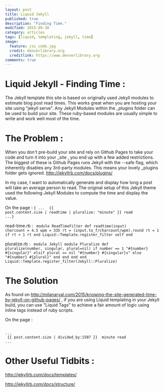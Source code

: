 ```yaml
---
layout: post
title: Liquid Jekyll
published: true
description: "Finding Time."
modified: 2015-09-30
category: articles
tags: [liquid, templating, jekyll, time]
image:
  feature: css_code.jpg
  credit: denverlibrary.org
  creditlink: https://www.denverlibrary.org
comments: true  
---
```


# Liquid Jekyll - Finding Time &#58;

The Jekyll template this site is based on originally used Jekyll modules to estimate blog post read times. This works great when you are hosting your site using \"jekyll serve\". Any Jekyll Modules within the \_plugins folder can be used to build your site. These ruby-based modules are usually simple to write and work well most of the time.

# The Problem &#58;
When you don't pre-build your site and rely on Github Pages to take your code and turn it into your \_site , you end up with a few added restrictions. The biggest of these is Github Pages runs Jekyll with the --safe flag, which inherently disables any 3rd-party modules. This means your lovely \_plugins folder gets ignored.
<a>http://jekyllrb.com/docs/plugins/</a>

In my case, I want to automatically generate and display how long a post will take an average person to read. The original setup of this Jekyll theme used the following Jekyll Modules to compute the time and display the value.

On the page &#58;
<code>{
...
<i class="icon-time"></i> {{ post.content.size | readtime | pluralize: "minute" }}  read</span>
...}</code>

read-time.rb &#58;
<code>
module ReadTimeFilter
	def readtime(input)
		charcount = 4.5
		wpm = 335
		rt = (input.to_f/charcount/wpm).round
		rt = 1 if rt < 1
		rt
	end
	Liquid::Template.register_filter self
end
</code>

pluralize.rb &#58;
<code>
module Jekyll
	module Pluralize
		def pluralize(number, singular, plural=nil)
			if number == 1
				"#{number} #{singular}"
			elsif plural == nil
				"#{number} #{singular}s"
			else
				"#{number} #{plural}"
			end
		end
	end
end
Liquid::Template.register_filter(Jekyll::Pluralize)
</code>

# The Solution
As found on <a>http://milanaryal.com/2015/knowing-the-site-generated-time-by-jekyll-on-github-pages/</a> , if you are using Liquid templating in your Jekyll build, you can use "Liquid Tags" to achieve a fair amount of logic using inline tags instead of ruby scripts.

On the page &#58;

<code>
...
<i class="icon-time"></i> {{ post.content.size | divided_by:1507 }}  minute read</span>
...
</code>

# Other Useful Tidbits &#58;
<a>http://jekyllrb.com/docs/templates/</a>

<a>http://jekyllrb.com/docs/structure/</a>
